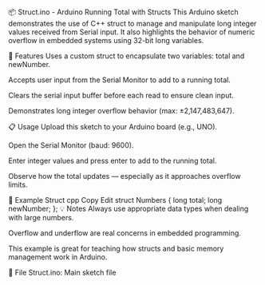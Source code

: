 📦 Struct.ino - Arduino Running Total with Structs
This Arduino sketch demonstrates the use of C++ struct to manage and manipulate long integer values received from Serial input. It also highlights the behavior of numeric overflow in embedded systems using 32-bit long variables.

🧠 Features
Uses a custom struct to encapsulate two variables: total and newNumber.

Accepts user input from the Serial Monitor to add to a running total.

Clears the serial input buffer before each read to ensure clean input.

Demonstrates long integer overflow behavior (max: ±2,147,483,647).

📋 Usage
Upload this sketch to your Arduino board (e.g., UNO).

Open the Serial Monitor (baud: 9600).

Enter integer values and press enter to add to the running total.

Observe how the total updates — especially as it approaches overflow limits.

🧱 Example Struct
cpp
Copy
Edit
struct Numbers {
  long total;
  long newNumber;
};
💡 Notes
Always use appropriate data types when dealing with large numbers.

Overflow and underflow are real concerns in embedded programming.

This example is great for teaching how structs and basic memory management work in Arduino.

📁 File
Struct.ino: Main sketch file
